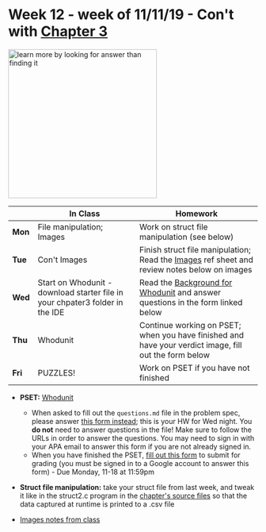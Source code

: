 # Week 12 - week of 11/11/19 - Con't with [Chapter 3](/ap/curriculum/3)

<img src="https://www.planbee.com/wp/wp-content/uploads/2019/08/Ed-Quote-Images.002-1-1024x550.jpeg" alt="learn more by looking for answer than finding it" height="300">

  |       |In Class               |Homework   |
  |-------|---------              |---------  |
  |**Mon**|File manipulation; Images |Work on struct file manipulation (see below)|
  |**Tue**|Con't Images |Finish struct file manipulation; Read the [Images](/ap/assets/pdfs/images.pdf) ref sheet and review notes below on images|
  |**Wed**|Start on Whodunit - download starter file in your chpater3 folder in the IDE|Read the [Background for Whodunit](https://docs.cs50.net/2019/ap/problems/whodunit/whodunit.html#background) and answer questions in the form linked below|
  |**Thu**|Whodunit               |Continue working on PSET; when you have finished and have your verdict image, fill out the form below |
  |**Fri**|PUZZLES!               |Work on PSET if you have not finished            |

* **PSET:** [Whodunit](https://docs.cs50.net/2019/ap/problems/whodunit/whodunit.html)
  * When asked to fill out the `questions.md` file in the problem spec, please answer [this form instead](https://forms.microsoft.com/Pages/ResponsePage.aspx?id=pzkNu6tRKkuypSiSsDYamccaKXZ-XoNApSiIBzYo6sNUQzFLTEg4VDJEM1ZMMEhZRzdVNzZSQlZJTi4u); this is your HW for Wed night. You **do not** need to answer questions in the file! Make sure to follow the URLs in order to answer the questions. You may need to sign in with your APA email to answer this form if you are not already signed in.
  * When you have finished the PSET, [fill out this form](https://forms.gle/wLirNKRvQqfcnNvx6) to submit for grading (you must be signed in to a Google account to answer this form) - Due Monday, 11-18 at 11:59pm

* **Struct file manipulation:** take your struct file from last week, and tweak it like in the struct2.c program in the [chapter's source files](https://cdn.cs50.net/2018/fall/lectures/3/src3.pdf) so that the data captured at runtime is printed to a .csv file

* [Images notes from class](/ap/assets/pdfs/images-notes.pdf)